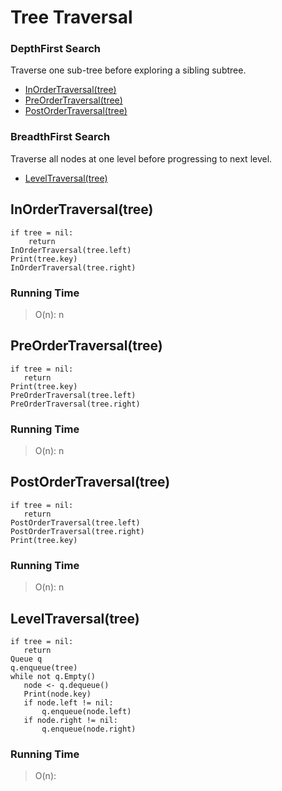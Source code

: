 # Tree Traversal

### DepthFirst Search

Traverse one sub-tree before exploring a sibling subtree.
 
  - [InOrderTraversal(tree)](#inordertraversaltree)
  - [PreOrderTraversal(tree)](#preordertraversaltree)
  - [PostOrderTraversal(tree)](#postordertraversaltree)
 
### BreadthFirst Search

Traverse all nodes at one level before progressing to next level.

  - [LevelTraversal(tree)](#leveltraversaltree)

## InOrderTraversal(tree)
```
if tree = nil:
    return
InOrderTraversal(tree.left)
Print(tree.key)
InOrderTraversal(tree.right)
```

### Running Time

> O(n): n


## PreOrderTraversal(tree)
 ```
 if tree = nil:
	return
Print(tree.key)
PreOrderTraversal(tree.left)
PreOrderTraversal(tree.right)
 ```

### Running Time

> O(n): n


## PostOrderTraversal(tree)
 ```
 if tree = nil:
	return
PostOrderTraversal(tree.left)
PostOrderTraversal(tree.right)
Print(tree.key)
 ```

### Running Time

> O(n): n

## LevelTraversal(tree)
 ```
 if tree = nil:
	return
Queue q
q.enqueue(tree)
while not q.Empty()
	node <- q.dequeue()
	Print(node.key)
	if node.left != nil:
		q.enqueue(node.left)
	if node.right != nil:
		q.enqueue(node.right)
 ```

### Running Time

> O(n): 

